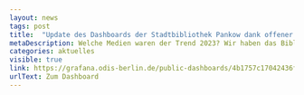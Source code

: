 ```yaml
---
layout: news
tags: post
title:  "Update des Dashboards der Stadtbibliothek Pankow dank offener Ausleihstatistik"
metaDescription: Welche Medien waren der Trend 2023? Wir haben das Bibliotheks-Dahboard der Stadtteilbliothek Pankow mit den neuen offenen Daten aus dem vergangenen Jahr gefüttert und erneut spannende Aussagen über das Nutzungsverhalten der Berliner Bibliothekskunden visualisiert.
categories: aktuelles
visible: true
link: https://grafana.odis-berlin.de/public-dashboards/4b1757c17042436fbcbe6065061114d2?orgId=1
urlText: Zum Dashboard
---
```

